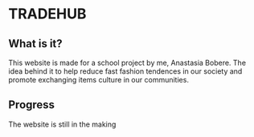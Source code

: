 # TRADEHUB
## What is it?
  This website is made for a school project by me, Anastasia Bobere.
  The idea behind it to help reduce fast fashion tendences in our society and promote exchanging items culture in our communities.

## Progress
 The website is still in the making 
